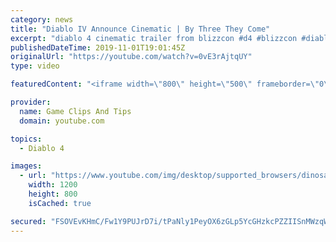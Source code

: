 ```yaml
---
category: news
title: "Diablo IV Announce Cinematic | By Three They Come"
excerpt: "diablo 4 cinematic trailer from blizzcon #d4 #blizzcon #diablo."
publishedDateTime: 2019-11-01T19:01:45Z
originalUrl: "https://youtube.com/watch?v=0vE3rAjtqUY"
type: video

featuredContent: "<iframe width=\"800\" height=\"500\" frameborder=\"0\" src=\"https://www.youtube.com/embed/0vE3rAjtqUY\" allow=\"accelerometer; autoplay; encrypted-media; gyroscope; picture-in-picture\" allowfullscreen></iframe>"

provider:
  name: Game Clips And Tips
  domain: youtube.com

topics:
  - Diablo 4

images:
  - url: "https://www.youtube.com/img/desktop/supported_browsers/dinosaur.png"
    width: 1200
    height: 800
    isCached: true

secured: "FSOVEvKHmC/Fw1Y9PUJrD7i/tPaNly1PeyOX6zGLp5YcGHzkcPZZIISnMWzqWVEKkGqKWBgPcZca+haBtPbvkAU0EtjRQgkwmKLBwzz2579ZlOawka6JgdRb1SibI0TRHdymB74jNFNyUvVZfhaT5EUZSfPmptJ4mseEU/hTpjcG1yYgUCpdWjpWBUjeHnkv4fdWYHaHy+W4JXE5mqvaXdpAg0li4cngmj3o5zPzEyJfKOgubJAUww8Qnp2W9x1sZkFJCtJQ2jXGRTrsvSL8iYd+yfYi3AXKh9r29KpDudGcMB86ez/zARee7I3WTprb3LMFcOToWsJRn4is5xz/Aqd1X3r6iLwCl1nwEalq2zemCLtdu3DfBWFNkdbu2tQ7Im51dYgCSQeGQvhl+/voQA==;XpW0XQFqsgCSWhudgRHpeA=="
---
```


